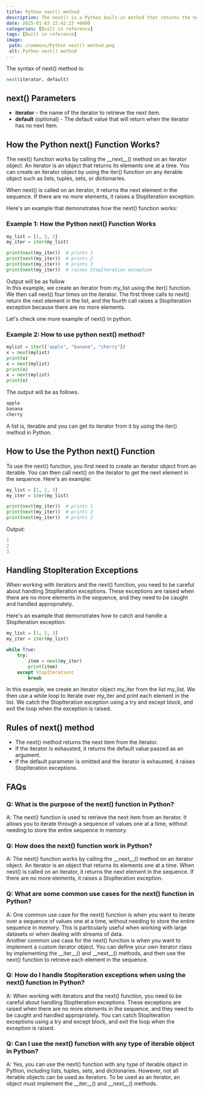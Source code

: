 ```yaml
---
title: Python next() method
description: The next() is a Python built-in method that returns the next item in an iterator.
date: 2025-01-03 22:42:23 +0800
categories: [Built in reference]
tags: [Built in reference]
image:
 path: /commons/Python next() method.png
 alt: Python next() method
---
```


The syntax of next() method is:

```python
next(iterator, default)

```

## next() Parameters

* **iterator** \- the name of the iterator to retrieve the next item.  
* **default** (optional) \- The default value that will return when the iterator has no next item.

## How the Python next() Function Works?

The next() function works by calling the \_\_next\_\_() method on an iterator object. An iterator is an object that returns its elements one at a time. You can create an iterator object by using the iter() function on any iterable object such as lists, tuples, sets, or dictionaries.

When next() is called on an iterator, it returns the next element in the sequence. If there are no more elements, it raises a StopIteration exception.

Here's an example that demonstrates how the next() function works:

### Example 1: How the Python next() Function Works

```python
my_list = [1, 2, 3]
my_iter = iter(my_list)

print(next(my_iter))  # prints 1
print(next(my_iter))  # prints 2
print(next(my_iter))  # prints 3
print(next(my_iter))  # raises StopIteration exception

```

<script type="text/javascript">
	atOptions = {
		'key' : 'f934c5057f4cfe34762901514605d248',
		'format' : 'iframe',
		'height' : 180,
		'width' : 800,
		'params' : {}
	};
</script>
<script type="text/javascript" src="//www.highperformanceformat.com/f934c5057f4cfe34762901514605d248/invoke.js"></script>
Output will be as follow  
In this example, we create an iterator from my\_list using the iter() function. We then call next() four times on the iterator. The first three calls to next() return the next element in the list, and the fourth call raises a StopIteration exception because there are no more elements.

<script type="text/javascript">
	atOptions = {
		'key' : 'f934c5057f4cfe34762901514605d248',
		'format' : 'iframe',
		'height' : 180,
		'width' : 800,
		'params' : {}
	};
</script>
<script type="text/javascript" src="//www.highperformanceformat.com/f934c5057f4cfe34762901514605d248/invoke.js"></script>
Let's check one more example of next() in python.

### Example 2: How to use python next() method?

```python
mylist = iter(["apple", "banana", "cherry"])
x = next(mylist)
print(x)
x = next(mylist)
print(x)
x = next(mylist)
print(x)

```

The output will be as follows.

```python
apple
banana
cherry

```

A list is, iterable and you can get its iterator from it by using the iter() method in Python.

## How to Use the Python next() Function

To use the next() function, you first need to create an iterator object from an iterable. You can then call next() on the iterator to get the next element in the sequence. Here's an example:

```python
my_list = [1, 2, 3]
my_iter = iter(my_list)

print(next(my_iter))  # prints 1
print(next(my_iter))  # prints 2
print(next(my_iter))  # prints 3
```

Output:

```python
1
2
3

```

## Handling StopIteration Exceptions

When working with iterators and the next() function, you need to be careful about handling StopIteration exceptions. These exceptions are raised when there are no more elements in the sequence, and they need to be caught and handled appropriately.

Here's an example that demonstrates how to catch and handle a StopIteration exception:

```python
my_list = [1, 2, 3]
my_iter = iter(my_list)

while True:
    try:
        item = next(my_iter)
        print(item)
    except StopIteration:
        break

```

In this example, we create an iterator object my\_iter from the list my\_list. We then use a while loop to iterate over my\_iter and print each element in the list. We catch the StopIteration exception using a try and except block, and exit the loop when the exception is raised.

## Rules of next() method

* The next() method returns the next item from the iterator.  
* If the iterator is exhausted, it returns the default value passed as an argument.  
* If the default parameter is omitted and the iterator is exhausted, it raises StopIteration exceptions.


## FAQs

### Q: What is the purpose of the next() function in Python?

A: The next() function is used to retrieve the next item from an iterator. It allows you to iterate through a sequence of values one at a time, without needing to store the entire sequence in memory.

### Q: How does the next() function work in Python?

A: The next() function works by calling the \_\_next\_\_() method on an iterator object. An iterator is an object that returns its elements one at a time. When next() is called on an iterator, it returns the next element in the sequence. If there are no more elements, it raises a StopIteration exception.

### Q: What are some common use cases for the next() function in Python?

A: One common use case for the next() function is when you want to iterate over a sequence of values one at a time, without needing to store the entire sequence in memory. This is particularly useful when working with large datasets or when dealing with streams of data.  
Another common use case for the next() function is when you want to implement a custom iterator object. You can define your own iterator class by implementing the \_\_iter\_\_() and \_\_next\_\_() methods, and then use the next() function to retrieve each element in the sequence.

### Q: How do I handle StopIteration exceptions when using the next() function in Python?

A: When working with iterators and the next() function, you need to be careful about handling StopIteration exceptions. These exceptions are raised when there are no more elements in the sequence, and they need to be caught and handled appropriately. You can catch StopIteration exceptions using a try and except block, and exit the loop when the exception is raised.

<script type="text/javascript">
	atOptions = {
		'key' : 'f934c5057f4cfe34762901514605d248',
		'format' : 'iframe',
		'height' : 180,
		'width' : 800,
		'params' : {}
	};
</script>
<script type="text/javascript" src="//www.highperformanceformat.com/f934c5057f4cfe34762901514605d248/invoke.js"></script>
### Q: Can I use the next() function with any type of iterable object in Python?

A: Yes, you can use the next() function with any type of iterable object in Python, including lists, tuples, sets, and dictionaries. However, not all iterable objects can be used as iterators. To be used as an iterator, an object must implement the \_\_iter\_\_() and \_\_next\_\_() methods.